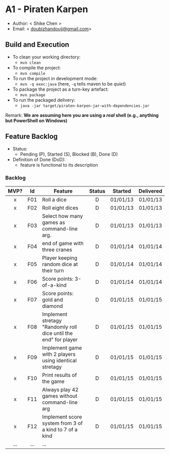 # A1 - Piraten Karpen

  * Author: < Shike Chen >
  * Email: < doubizhandouji@gmail.com>

## Build and Execution

  * To clean your working directory:
    * `mvn clean`
  * To compile the project:
    * `mvn compile`
  * To run the project in development mode:
    * `mvn -q exec:java` (here, `-q` tells maven to be _quiet_)
  * To package the project as a turn-key artefact:
    * `mvn package`
  * To run the packaged delivery:
    * `java -jar target/piraten-karpen-jar-with-dependencies.jar` 

Remark: **We are assuming here you are using a _real_ shell (e.g., anything but PowerShell on Windows)**

## Feature Backlog

 * Status: 
   * Pending (P), Started (S), Blocked (B), Done (D)
 * Definition of Done (DoD):
   * feature is functional to its description

### Backlog 

| MVP? | Id  | Feature  | Status  |  Started  | Delivered |
| :-:  |:-:  |---       | :-:     | :-:       | :-:       |
| x   | F01 | Roll a dice |  D | 01/01/13| 01/01/13 |
| x   | F02 | Roll eight dices  |  D | 01/01/13| 01/01/13 |
| x   | F03 | Select how many games as command-line arg.  |  D  | 01/01/13| 01/01/13 |
| x   | F04 | end of game with three cranes | D | 01/01/14| 01/01/14 |
| x   | F05 | Player keeping random dice at their turn | D | 01/01/14| 01/01/14 |
| x   | F06 | Score points: 3-of-a-kind | D | 01/01/14| 01/01/14 |
| x   | F07 | Score points: gold and diamond  | D  | 01/01/15| 01/01/15 |
| x   | F08 | Implement stretagy "Randomly roll dice until the end" for player  |D| 01/01/15| 01/01/15 |
| x   | F09 | Implement game with 2 players using identical stretagy  | D| 01/01/15| 01/01/15 |
| x   | F10 | Print results of the game | D | 01/01/15| 01/01/15 |
| x   | F11 | Always play 42 games without command-line arg | D | 01/01/15| 01/01/15 |
| x   | F12 | Implement score system from 3 of a kind to 7 of a kind | D | 01/01/15| 01/01/15 |
| ... | ... | ... |

